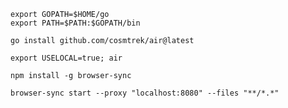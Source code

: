 ```
export GOPATH=$HOME/go
export PATH=$PATH:$GOPATH/bin
```

```
go install github.com/cosmtrek/air@latest
```

```
export USELOCAL=true; air
```

```
npm install -g browser-sync
```

```
browser-sync start --proxy "localhost:8080" --files "**/*.*"
```